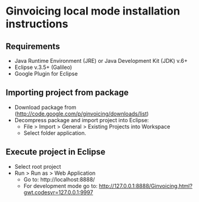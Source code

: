 # Ginvoicing local mode installation instructions #
## Requirements ##
  * Java Runtime Environment (JRE) or Java Development Kit (JDK) v.6+
  * Eclipse v.3.5+ (Galileo)
  * Google Plugin for Eclipse

## Importing project from package ##
  * Download package from (http://code.google.com/p/ginvoicing/downloads/list)
  * Decompress package and import project into Eclipse:
    * File > Import > General > Existing Projects into Workspace
    * Select folder application.

## Execute project in Eclipse ##
  * Select root project
  * Run > Run as > Web Application
    * Go to: http://localhost:8888/
    * For development mode go to: http://127.0.0.1:8888/Ginvoicing.html?gwt.codesvr=127.0.0.1:9997